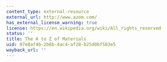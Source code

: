 ```yaml
---
content_type: external-resource
external_url: http://www.azom.com/
has_external_license_warning: true
license: https://en.wikipedia.org/wiki/All_rights_reserved
status: ''
title: The A to Z of Materials
uid: 07e0af4b-2b6b-4ac4-af28-b25d0bf583e5
wayback_url: ''
---
```

